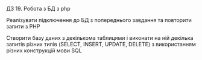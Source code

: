 ДЗ 19. Робота з БД з php

Реалізувати підключення до БД з попереднього завдання та повторити запити з PHP

Створити базу даних з декількома таблицями і виконати на ній декілька запитів різних типів 
(SELECT, INSERT, UPDATE, DELETE) з використанням різних конструкцій мови SQL